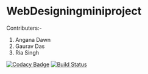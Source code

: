 # WebDesigningminiproject

Contributers:-
1) Angana Dawn
2) Gaurav Das
3) Ria Singh

[![Codacy Badge](https://api.codacy.com/project/badge/Grade/46735cfd28484154b044957d3959aa99)](https://app.codacy.com/gh/99002546/2009MYSSPSB1_WEB_TEAM07?utm_source=github.com&utm_medium=referral&utm_content=99002546/2009MYSSPSB1_WEB_TEAM07&utm_campaign=Badge_Grade)
[![Build Status](https://dev.azure.com/anganadawn/2009MYSSPSB1_TEAM07/_apis/build/status/99002546.2009MYSSPSB1_WEB_TEAM07?branchName=master)](https://dev.azure.com/anganadawn/2009MYSSPSB1_TEAM07/_build/latest?definitionId=1&branchName=master)
